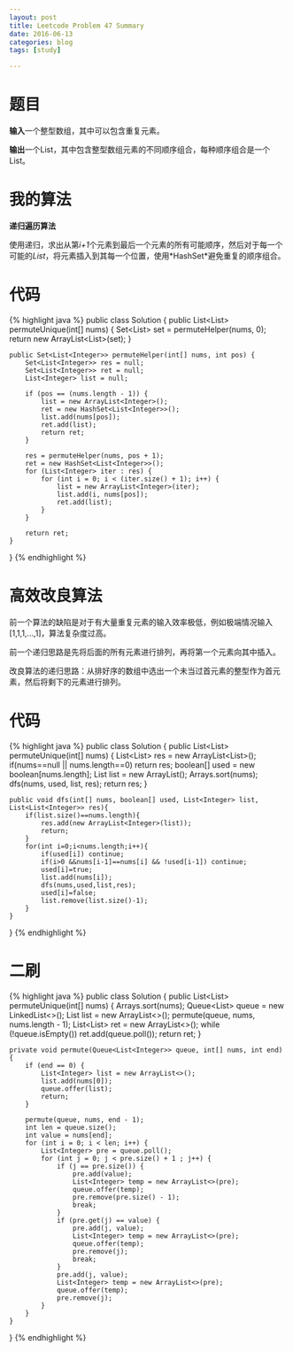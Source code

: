 ```yaml
---
layout: post
title: Leetcode Problem 47 Summary
date: 2016-06-13
categories: blog
tags: [study]

---
```


# 题目

**输入**一个整型数组，其中可以包含重复元素。

**输出**一个List<List>，其中包含整型数组元素的不同顺序组合，每种顺序组合是一个List<Integer>。


# 我的算法

**递归遍历算法**

使用递归，求出从第*i+1*个元素到最后一个元素的所有可能顺序，然后对于每一个可能的*List*，将元素插入到其每一个位置，使用*HashSet<List>*避免重复的顺序组合。

# 代码

{% highlight java %}
public class Solution {
    public List<List<Integer>> permuteUnique(int[] nums) {
        Set<List<Integer>> set = permuteHelper(nums, 0);
        return new ArrayList<List<Integer>>(set);
    }
    
    public Set<List<Integer>> permuteHelper(int[] nums, int pos) {
        Set<List<Integer>> res = null;
        Set<List<Integer>> ret = null;
        List<Integer> list = null;

        if (pos == (nums.length - 1)) {
            list = new ArrayList<Integer>();
            ret = new HashSet<List<Integer>>();
            list.add(nums[pos]);
            ret.add(list);
            return ret;
        }
        
        res = permuteHelper(nums, pos + 1);
        ret = new HashSet<List<Integer>>();
        for (List<Integer> iter : res) {
            for (int i = 0; i < (iter.size() + 1); i++) {
                list = new ArrayList<Integer>(iter);
                list.add(i, nums[pos]);
                ret.add(list);
            }
        }
        
        return ret;
    }
}
{% endhighlight %}

# 高效改良算法

前一个算法的缺陷是对于有大量重复元素的输入效率极低，例如极端情况输入[1,1,1,...,1]，算法复杂度过高。

前一个递归思路是先将后面的所有元素进行排列，再将第一个元素向其中插入。

改良算法的递归思路：从排好序的数组中选出一个未当过首元素的整型作为首元素，然后将剩下的元素进行排列。

# 代码

{% highlight java %}
public class Solution {
    public List<List<Integer>> permuteUnique(int[] nums) {
        List<List<Integer>> res = new ArrayList<List<Integer>>();
        if(nums==null || nums.length==0) return res;
        boolean[] used = new boolean[nums.length];
        List<Integer> list = new ArrayList<Integer>();
        Arrays.sort(nums);
        dfs(nums, used, list, res);
        return res;
    }

    public void dfs(int[] nums, boolean[] used, List<Integer> list, List<List<Integer>> res){
        if(list.size()==nums.length){
            res.add(new ArrayList<Integer>(list));
            return;
        }
        for(int i=0;i<nums.length;i++){
            if(used[i]) continue;
            if(i>0 &&nums[i-1]==nums[i] && !used[i-1]) continue;
            used[i]=true;
            list.add(nums[i]);
            dfs(nums,used,list,res);
            used[i]=false;
            list.remove(list.size()-1);
        }
    }
}
{% endhighlight %}

# 二刷

{% highlight java %}
public class Solution {
    public List<List<Integer>> permuteUnique(int[] nums) {
        Arrays.sort(nums);
        Queue<List<Integer>> queue = new LinkedList<>();
        List<Integer> list = new ArrayList<>();
        permute(queue, nums, nums.length - 1);
        List<List<Integer>> ret = new ArrayList<>();
        while (!queue.isEmpty()) ret.add(queue.poll());
        return ret;
    }
    
    private void permute(Queue<List<Integer>> queue, int[] nums, int end) {
        if (end == 0) {
            List<Integer> list = new ArrayList<>();
            list.add(nums[0]);
            queue.offer(list);
            return;
        }
        
        permute(queue, nums, end - 1);
        int len = queue.size();
        int value = nums[end];
        for (int i = 0; i < len; i++) {
            List<Integer> pre = queue.poll();
            for (int j = 0; j < pre.size() + 1 ; j++) {
                if (j == pre.size()) {
                    pre.add(value);
                    List<Integer> temp = new ArrayList<>(pre);
                    queue.offer(temp);
                    pre.remove(pre.size() - 1);
                    break;
                }
                if (pre.get(j) == value) {
                    pre.add(j, value);
                    List<Integer> temp = new ArrayList<>(pre);
                    queue.offer(temp);
                    pre.remove(j);
                    break;
                }
                pre.add(j, value);
                List<Integer> temp = new ArrayList<>(pre);
                queue.offer(temp);
                pre.remove(j);
            }
        }
    }
}
{% endhighlight %}